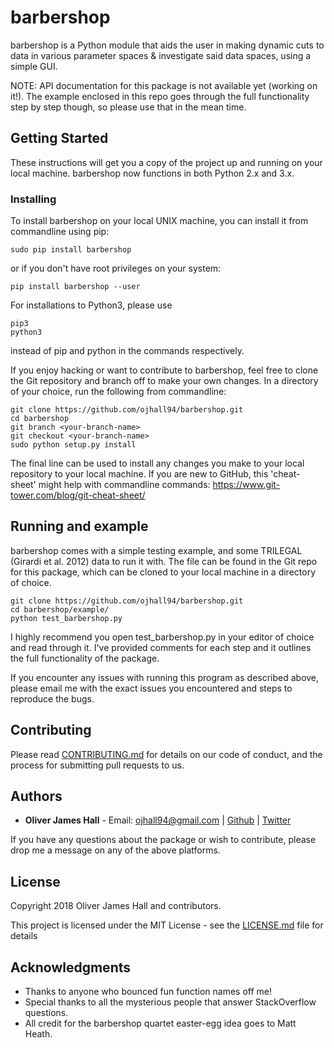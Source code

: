 # barbershop

barbershop is a Python module that aids the user in making dynamic cuts to data in various parameter spaces & investigate said data spaces, using a simple GUI.

NOTE: API documentation for this package is not available yet (working on it!). The example enclosed
in this repo goes through the full functionality step by step though, so please use that in the mean time.

## Getting Started

These instructions will get you a copy of the project up and running on your local machine. barbershop now functions in both Python 2.x and 3.x.

### Installing

To install barbershop on your local UNIX machine, you can install it from commandline using pip:

```
sudo pip install barbershop
```

or if you don't have root privileges on your system:

```
pip install barbershop --user
```

For installations to Python3, please use

```
pip3
python3
```

instead of pip and python in the commands respectively.

If you enjoy hacking or want to contribute to barbershop, feel free to clone the Git repository and branch off to make your own changes.
In a directory of your choice, run the following from commandline:

```
git clone https://github.com/ojhall94/barbershop.git
cd barbershop
git branch <your-branch-name>
git checkout <your-branch-name>
sudo python setup.py install
```
The final line can be used to install any changes you make to your local repository to your local machine.
If you are new to GitHub, this 'cheat-sheet' might help with commandline commands: https://www.git-tower.com/blog/git-cheat-sheet/

## Running and example

barbershop comes with a simple testing example, and some TRILEGAL (Girardi et al. 2012) data to run it with.
The file can be found in the Git repo for this package, which can be cloned to your local machine in a directory of choice.


```
git clone https://github.com/ojhall94/barbershop.git
cd barbershop/example/
python test_barbershop.py
```

I highly recommend you open test_barbershop.py in your editor of choice and read through it.
I've provided comments for each step and it outlines the full functionality of the package.

If you encounter any issues with running this program as described above, please email me with the
exact issues you encountered and steps to reproduce the bugs.


## Contributing

Please read [CONTRIBUTING.md](CONTRIBUTING.md) for details on our code of conduct, and the process for submitting pull requests to us.


## Authors

* **Oliver James Hall** - Email: ojhall94@gmail.com | [Github](https://github.com/ojhall94) | [Twitter](https://www.twitter.com/ojhall94)

If you have any questions about the package or wish to contribute, please drop me a message on any of the above platforms.

## License

Copyright 2018 Oliver James Hall and contributors.

This project is licensed under the MIT License - see the [LICENSE.md](LICENSE.md) file for details

## Acknowledgments

* Thanks to anyone who bounced fun function names off me!
* Special thanks to all the mysterious people that answer StackOverflow questions.
* All credit for the barbershop quartet easter-egg idea goes to Matt Heath.
